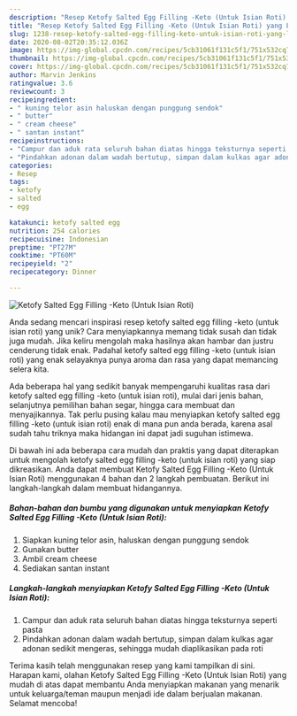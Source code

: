 ```yaml
---
description: "Resep Ketofy Salted Egg Filling -Keto (Untuk Isian Roti) yang Lezat Sekali"
title: "Resep Ketofy Salted Egg Filling -Keto (Untuk Isian Roti) yang Lezat Sekali"
slug: 1238-resep-ketofy-salted-egg-filling-keto-untuk-isian-roti-yang-lezat-sekali
date: 2020-08-02T20:35:12.036Z
image: https://img-global.cpcdn.com/recipes/5cb31061f131c5f1/751x532cq70/ketofy-salted-egg-filling-keto-untuk-isian-roti-foto-resep-utama.jpg
thumbnail: https://img-global.cpcdn.com/recipes/5cb31061f131c5f1/751x532cq70/ketofy-salted-egg-filling-keto-untuk-isian-roti-foto-resep-utama.jpg
cover: https://img-global.cpcdn.com/recipes/5cb31061f131c5f1/751x532cq70/ketofy-salted-egg-filling-keto-untuk-isian-roti-foto-resep-utama.jpg
author: Marvin Jenkins
ratingvalue: 3.6
reviewcount: 3
recipeingredient:
- " kuning telor asin haluskan dengan punggung sendok"
- " butter"
- " cream cheese"
- " santan instant"
recipeinstructions:
- "Campur dan aduk rata seluruh bahan diatas hingga teksturnya seperti pasta"
- "Pindahkan adonan dalam wadah bertutup, simpan dalam kulkas agar adonan sedikit mengeras, sehingga mudah diaplikasikan pada roti"
categories:
- Resep
tags:
- ketofy
- salted
- egg

katakunci: ketofy salted egg 
nutrition: 254 calories
recipecuisine: Indonesian
preptime: "PT27M"
cooktime: "PT60M"
recipeyield: "2"
recipecategory: Dinner

---
```



![Ketofy Salted Egg Filling -Keto (Untuk Isian Roti)](https://img-global.cpcdn.com/recipes/5cb31061f131c5f1/751x532cq70/ketofy-salted-egg-filling-keto-untuk-isian-roti-foto-resep-utama.jpg)

Anda sedang mencari inspirasi resep ketofy salted egg filling -keto (untuk isian roti) yang unik? Cara menyiapkannya memang tidak susah dan tidak juga mudah. Jika keliru mengolah maka hasilnya akan hambar dan justru cenderung tidak enak. Padahal ketofy salted egg filling -keto (untuk isian roti) yang enak selayaknya punya aroma dan rasa yang dapat memancing selera kita.

Ada beberapa hal yang sedikit banyak mempengaruhi kualitas rasa dari ketofy salted egg filling -keto (untuk isian roti), mulai dari jenis bahan, selanjutnya pemilihan bahan segar, hingga cara membuat dan menyajikannya. Tak perlu pusing kalau mau menyiapkan ketofy salted egg filling -keto (untuk isian roti) enak di mana pun anda berada, karena asal sudah tahu triknya maka hidangan ini dapat jadi suguhan istimewa.




Di bawah ini ada beberapa cara mudah dan praktis yang dapat diterapkan untuk mengolah ketofy salted egg filling -keto (untuk isian roti) yang siap dikreasikan. Anda dapat membuat Ketofy Salted Egg Filling -Keto (Untuk Isian Roti) menggunakan 4 bahan dan 2 langkah pembuatan. Berikut ini langkah-langkah dalam membuat hidangannya.

<!--inarticleads1-->

##### Bahan-bahan dan bumbu yang digunakan untuk menyiapkan Ketofy Salted Egg Filling -Keto (Untuk Isian Roti):

1. Siapkan  kuning telor asin, haluskan dengan punggung sendok
1. Gunakan  butter
1. Ambil  cream cheese
1. Sediakan  santan instant




<!--inarticleads2-->

##### Langkah-langkah menyiapkan Ketofy Salted Egg Filling -Keto (Untuk Isian Roti):

1. Campur dan aduk rata seluruh bahan diatas hingga teksturnya seperti pasta
1. Pindahkan adonan dalam wadah bertutup, simpan dalam kulkas agar adonan sedikit mengeras, sehingga mudah diaplikasikan pada roti




Terima kasih telah menggunakan resep yang kami tampilkan di sini. Harapan kami, olahan Ketofy Salted Egg Filling -Keto (Untuk Isian Roti) yang mudah di atas dapat membantu Anda menyiapkan makanan yang menarik untuk keluarga/teman maupun menjadi ide dalam berjualan makanan. Selamat mencoba!
